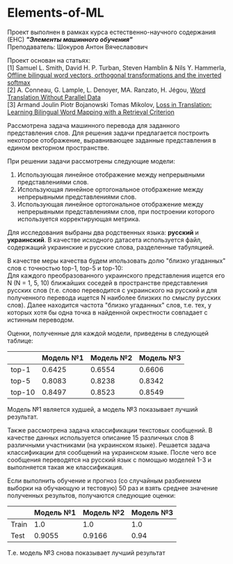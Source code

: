 # Elements-of-ML

Проект выполнен в рамках курса естественно-научного содержания (ЕНС) _**"Элементы машинного обучения"**_  
Преподаватель: Шокуров Антон Вячеславович

Проект основан на статьях:  
[1] Samuel L. Smith, David H. P. Turban, Steven Hamblin & Nils Y. Hammerla, [Offline bilingual word vectors, orthogonal transformations and
the inverted softmax](https://openreview.net/pdf?id=r1Aab85gg)   
[2] A. Conneau, G. Lample, L. Denoyer, MA. Ranzato, H. Jégou, [Word Translation Without Parallel Data](https://arxiv.org/pdf/1710.04087.pdf)  
[3] Armand Joulin Piotr Bojanowski Tomas Mikolov, [Loss in Translation: Learning Bilingual Word Mapping with a Retrieval Criterion](https://arxiv.org/pdf/1804.07745.pdf)

Рассмотрена задача машинного перевода для заданного представления слов. Для решения задачи предлагается построить некоторое отображение, выравнивающее заданные представления в едином векторном пространстве.

При решении задачи рассмотрены следующие модели:
1. Использующая линейное отображение между непрерывными представлениями слов.
2. Использующая линейное ортогональное отображение между непрерывными представлениями слов.
3. Использующая линейное ортогональное отображение между непрерывными представлениями слов, при построении которого используется корректирующая метрика.

Для исследования выбраны два родственных языка: **русский** и **украинский**. В качестве исходного датасета используется файл, содержащий украинские и русские слова, разделенные табуляцией.

В качестве меры качества будем ипользовать долю "близко угаданных" слов с точностью top-1, top-5 и top-10:  
Для каждого преобразованного украинского представления ищется его N (N = 1, 5, 10) ближайших соседей в пространстве представления русских слов (т.е. слово переводится с украинского на русский и для полученного перевода ищется N наиболее близких по смыслу русских слов). Далее находится частота "близко угаданных" слов, т.е. тех, у которых хотя бы одна точка в найденной окрестности совпадает с истинным переводом.

Оценки, полученные для каждой модели, приведены в следующей таблице:

|      | Модель №1 | Модель №2 | Модель №3 |
|------|-----------|-----------|-----------|
|top-1 | 0.6425    | 0.6554    | 0.6606    |
|top-5 | 0.8083    | 0.8238    | 0.8342    |
|top-10| 0.8497    | 0.8523    | 0.8549    |


Модель №1 является худшей, а модель №3 показывает лучший результат.

Также рассмотрена задача классификации текстовых сообщений. В качестве данных используется описание 15 различных слов 8 различными участниками (на украинском языке). Решается задача классификации для сообщений на украинском языке. После чего все сообщения переводятся на русский язык с помощью моделей 1-3 и выполняется такая же классификация.

Если выполнить обучение и прогноз (со случайным разбиением выборки на обучающую и тестовую) 50 раз и взять среднее значение полученных результов, получаются следующие оценки:

|      | Модель №1 | Модель №2 | Модель №3 |
|------|-----------|-----------|-----------|
|Train | 1.0       | 1.0       | 1.0       |
|Test  | 0.9055    | 0.9166    | 0.94      |

Т.е. модель №3 снова показывает лучший результат
